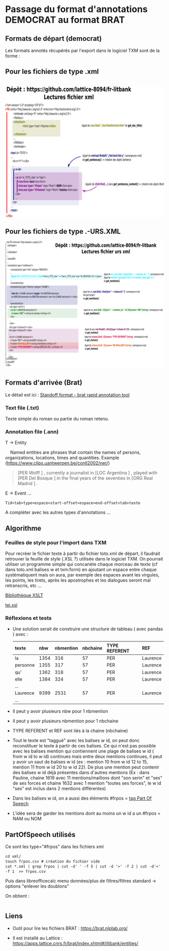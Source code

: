# Passage du format d'annotations DEMOCRAT au format BRAT

## Formats de départ (democrat)

Les formats annotés récupérés par l'export dans le logiciel TXM sont de la forme :

## Pour les fichiers de type .xml

 ![](Lattice_fr-litbank_xml.png)

## Pour les fichiers de type .-URS.XML

![](Lattice_fr-litbank_urs_xml.png)

## Formats d'arrivée (Brat)

Le détail est ici : [Standoff format - brat rapid annotation tool](https://brat.nlplab.org/standoff.html)

### Text file (.txt)

Texte simple du roman ou partie du roman retenu.

### Annotation file (.ann)

T -> Entity

    Named entities are phrases that contain the names of persons,
organizations, locations, times and quantities.
Example (https://www.clips.uantwerpen.be/conll2002/ner/)

> [PER Wolff ] , currently a journalist in [LOC Argentina ] , played with [PER Del Bosque ] in the final years of the seventies in [ORG Real Madrid ] .

E -> Event ...

```
Tid<tab>type<espace>start-offset<espace>end-offset<tab>texte
```

A compléter avec les autres types d'annotations ...

## Algorithme

### Feuilles de style pour l'import dans TXM

Pour recréer le fichier texte à partir du fichier toto.xml de départ, il faudrait retrouver la feuille de style (.XSL ?) utilisée dans le logiciel TXM. On pourrait utiliser un programme simple qui concanète chaque morceau de texte (cf dans toto.xml balises w et txm:form) en ajoutant un espace entre chaque systématiquent mais on aura, par exemple des espaces avant les virgules, les points, les tirets, après les apostrophes et les dialogues seront mal retranscris, etc ...

[Bibliothèque XSLT](https://txm.gitpages.huma-num.fr/textometrie/files/library/xsl/#feuilles-de-style-de-base-pour-filtrer-les-sources-xml)

[tei.xsl ](https://forge.cbp.ens-lyon.fr/redmine/projects/txm/repository/entry/tmp/org.txm.core/res/org/txm/xml/xsl/tei/xhtml2/tei.xsl)

### Réflexions et tests

- Une solution serait de construire une structure de tableau ( avec pandas ) avec :
  
  | texte    | nbw  | nbmention | nbchaine | TYPE REFERENT | REF      |
  | -------- | ---- | --------- | -------- | ------------- | -------- |
  | la       | 1354 | 316       | 57       | PER           | Laurence |
  | personne | 1355 | 317       | 57       | PER           | Laurence |
  | qu'      | 1362 | 318       | 57       | PER           | Laurence |
  | elle     | 1384 | 324       | 57       | PER           | Laurence |
  | ...      |      |           |          |               |          |
  | Laurence | 9399 | 2531      | 57       | PER           | Laurence |
  | ...      |      |           |          |               |          |

- Il peut y avoir plusieurs nbw pour 1 nbmention

- Il peut y avoir plusieurs nbmention pour 1 nbchaine

- TYPE REFERENT et REF sont liés à la chaine (nbchaine)

- Tout le texte est "taggué" avec les balises w id, on peut donc reconstituer le texte à partir de ces balises. Ce qui n'est pas possible avec les balises mention qui contiennent une plage de balises w id ( from w id to w id) continues mais entre deux mentions continues, il peut y avoir un saut de balises w id (ex : mention 10 from w id 12 to 15, mention 11 from w id 20 to w id 22). De plus une mention peut contenir des balises w id déjà présentes dans d'autres mentions (Ex : dans Pauline, chaine 1619 avec 11 mentions/maillons dont "son serin" et "ses" de ses forces et chaine 1632 avec 1 mention "toutes ses forces", le w id "ses" est inclus dans 2 mentions différentes)

- Dans les balises w id, on a aussi des éléments #frpos = [tag Part Of Speech](https://www.cis.uni-muenchen.de/~schmid/tools/TreeTagger/data/french-tagset.html)

- L'idée sera de garder les mentions dont au moins un w id a un #frpos = NAM ou NOM

## PartOfSpeech utilisés

Ce sont les type="#frpos" dans les fichiers xml



```
cd xml/
touch frpos.csv # création du fichier vide
cat *.xml | grep frpos | cut -d' ' -f 5 | cut -d '>' -f 2 | cut -d'<' -f 1  >> frpos.csv
```

Puis dans libreofficecalc menu données/plus de filtres/filtres standard -> options "enlever les doublons"

On obtient :

|     |
| --- |

## Liens

- Outil pour lire les fichiers BRAT : https://brat.nlplab.org/ 

- Il est installé au Lattice : https://apps.lattice.cnrs.fr/brat/index.xhtml#/litbank/entities/
